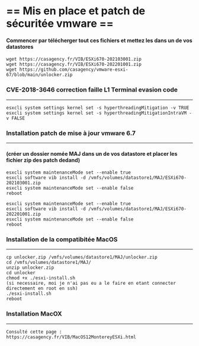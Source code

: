 # == Mis en place et patch de sécuritée vmware ==
#### Commencer par télécherger tout ces fichiers et mettez les dans un de vos datastores

    wget https://casagency.fr/VIB/ESXi670-202103001.zip
    wget https://casagency.fr/VIB/ESXi670-202201001.zip
    wget https://github.com/casagency/vmware-esxi-67/blob/main/unlocker.zip


### CVE-2018-3646 correction faille L1 Terminal evasion code
---------------------------------------------
    esxcli system settings kernel set -s hyperthreadingMitigation -v TRUE
    esxcli system settings kernel set -s hyperthreadingMitigationIntraVM -v FALSE


### Installation patch de mise à jour vmware 6.7
----------------------------------------------
#### (créer un dossier nomée MAJ dans un de vos datastore et placer les fichier zip des patch dedand)

    esxcli system maintenanceMode set --enable true
    esxcli software vib install -d /vmfs/volumes/datastore1/MAJ/ESXi670-202103001.zip
    esxcli system maintenanceMode set --enable false
    reboot

    esxcli system maintenanceMode set --enable true
    esxcli software vib install -d /vmfs/volumes/datastore1/MAJ/ESXi670-202201001.zip
    esxcli system maintenanceMode set --enable false
    reboot


### Installation de la compatibitée MacOS
--------------------------------------
	cp unlocker.zip /vmfs/volumes/datastore1/MAJ/unlocker.zip
	cd /vmfs/volumes/datastore1/MAJ/
	unzip unlocker.zip
	cd unlocker
	chmod +x ./esxi-install.sh 
	(si necessaire, moi je n'ai pas eu a le faire en etant connecter directement en root en ssh)
	./esxi-install.sh
	reboot


### Installation MacOX
-----------------------
	Consulté cette page :
	https://casagency.fr/VIB/MacOS12MontereyESXi.html
